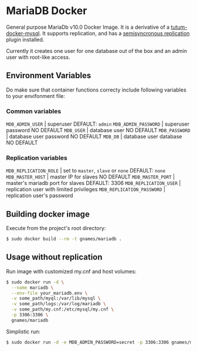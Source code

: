 MariaDB Docker
==============

General purpose MariaDb v10.0 Docker Image. It is a derivative of a
[tutum-docker-mysql][1].  It supports replication, and has a [semisyncronous
replication][2] plugin installed.

Currently it creates one user for one database out of the box and an admin user
with root-like access.

Environment Variables
---------------------

Do make sure that container functions correcty include following variables to
your envifonment file:

### Common variables

`MDB_ADMIN_USER`     | superuser DEFAULT: `admin`
`MDB_ADMIN_PASSWORD` | superuser password NO DEFAULT
`MDB_USER`           | database user NO DEFAULT
`MDB_PASSWORD`       | database user password NO DEFAULT
`MDB_DB`             | database user database NO DEFAULT

### Replication variables

`MDB_REPLICATION_ROLE`     | set to `master`, `slave` or `none` DEFAULT: `none`
`MDB_MASTER_HOST`          | master IP for slaves NO DEFAULT
`MDB_MASTER_PORT`          | master's mariadb port for slaves DEFAULT: 3306
`MDB_REPLICATION_USER`     | replication user with limited privileges
`MDB_REPLICATION_PASSWORD` | replication user's password

Building docker image
---------------------

Execute from the project's root directory:

```bash
$ sudo docker build --rm -t gnames/mariadb .
```

Usage without replication
-------------------------

Run image with customized my.cnf and host volumes:

```bash
$ sudo docker run -d \
  --name mariadb \
  --env-file your_mariadb.env \
  -v some_path/myql:/var/lib/mysql \
  -v some_path/logs:/var/log/mariadb \
  -v some_path/my.cnf:/etc/mysql/my.cnf \
  -p 3306:3306 \
  gnames/mariadb
```
Simplistic run:

```bash
$ sudo docker run -d -e MDB_ADMIN_PASSWORD=secret -p 3306:3306 gnames/mariadb
```

[1]: https://github.com/tutumcloud/tutum-docker-mysql
[2]: https://dev.mysql.com/doc/refman/5.6/en/replication-semisync.html
